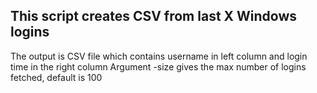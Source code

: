## This script creates CSV from last X Windows logins

The output is CSV file which contains username in left column and login time in the right column
Argument -size gives the max number of logins fetched, default is 100
